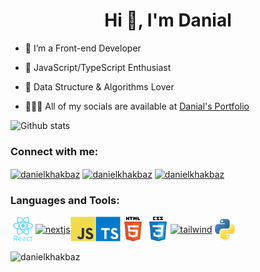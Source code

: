 <h1 align="center">Hi 👋, I'm Danial</h1>

- 🔭 I’m a Front-end Developer
- 🌱 JavaScript/TypeScript Enthusiast
- 🎲 Data Structure & Algorithms Lover

- 👨🏻‍💻 All of my socials are available at [Danial's Portfolio](https://danieloo.vercel.app/)

![Github stats](https://github-readme-stats.vercel.app/api?username=danielkhakbaz)

<h3 align="left">Connect with me:</h3>
<p align="left">
<a href="https://twitter.com/danielkhakbaz" target="blank"><img align="center" src="https://raw.githubusercontent.com/rahuldkjain/github-profile-readme-generator/master/src/images/icons/Social/twitter.svg" alt="danielkhakbaz" height="30" width="40" /></a>
<a href="https://linkedin.com/in/danielkhakbaz" target="blank"><img align="center" src="https://raw.githubusercontent.com/rahuldkjain/github-profile-readme-generator/master/src/images/icons/Social/linked-in-alt.svg" alt="danielkhakbaz" height="30" width="40" /></a>
<a href="https://instagram.com/danielkhakbaz" target="blank"><img align="center" src="https://raw.githubusercontent.com/rahuldkjain/github-profile-readme-generator/master/src/images/icons/Social/instagram.svg" alt="danielkhakbaz" height="30" width="40" /></a>
</p>

<h3 align="left">Languages and Tools:</h3>
<p align="left"><a href="https://reactjs.org/" target="_blank" rel="noreferrer"><img align="center" src="https://raw.githubusercontent.com/devicons/devicon/master/icons/react/react-original-wordmark.svg" alt="react" width="40" height="40"/></a><a href="https://nextjs.org/" target="_blank" rel="noreferrer"><img align="center" src="https://cdn.worldvectorlogo.com/logos/nextjs-2.svg" alt="nextjs" width="40" height="40"/></a><a href="https://developer.mozilla.org/en-US/docs/Web/JavaScript" target="_blank" rel="noreferrer"><img align="center" src="https://raw.githubusercontent.com/devicons/devicon/master/icons/javascript/javascript-original.svg" alt="javascript" width="40" height="40"/></a><a href="https://www.typescriptlang.org/" target="_blank" rel="noreferrer"><img align="center" src="https://raw.githubusercontent.com/devicons/devicon/master/icons/typescript/typescript-original.svg" alt="typescript" width="40" height="40"/></a><a href="https://www.w3.org/html/" target="_blank" rel="noreferrer"><img align="center" src="https://raw.githubusercontent.com/devicons/devicon/master/icons/html5/html5-original-wordmark.svg" alt="html5" width="40" height="40"/></a><a href="https://www.w3schools.com/css/" target="_blank" rel="noreferrer"><img align="center" src="https://raw.githubusercontent.com/devicons/devicon/master/icons/css3/css3-original-wordmark.svg" alt="css3" width="40" height="40"/></a><a href="https://tailwindcss.com/" target="_blank" rel="noreferrer"><img align="center" src="https://www.vectorlogo.zone/logos/tailwindcss/tailwindcss-icon.svg" alt="tailwind" width="40" height="40"/></a><a href="https://www.python.org" target="_blank" rel="noreferrer"><img align="center" src="https://raw.githubusercontent.com/devicons/devicon/master/icons/python/python-original.svg" alt="python" width="40" height="40"/></a></p>

<p><img align="center" src="https://github-readme-stats.vercel.app/api/top-langs?username=danielkhakbaz&show_icons=true&locale=en&layout=compact" alt="danielkhakbaz" /></p>

